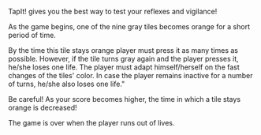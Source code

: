 TapIt!  gives you the best way to test your reflexes and vigilance!

As the game begins, one of the nine gray tiles becomes orange for a short period of time. 

By the time this tile stays orange player must press it as many times as possible. 
However, if the tile turns gray again and the player presses it, he/she loses one life. 
The player must adapt himself/herself on the fast changes of the tiles' color. 
In case the player remains inactive for a number of turns, he/she also loses one life." 

Be careful! As your score becomes higher, the time in which a tile stays orange is decreased!  

The game is over when the player runs out of lives.
